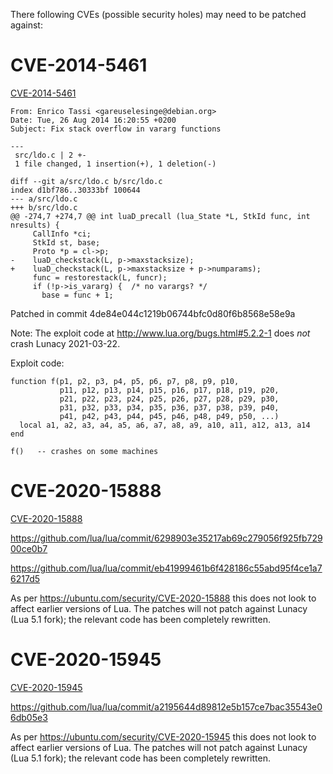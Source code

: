 There following CVEs (possible security holes)
may need to be patched against:

# CVE-2014-5461

[CVE-2014-5461](https://nvd.nist.gov/vuln/detail/CVE-2014-5461)

```
From: Enrico Tassi <gareuselesinge@debian.org>
Date: Tue, 26 Aug 2014 16:20:55 +0200
Subject: Fix stack overflow in vararg functions

---
 src/ldo.c | 2 +-
 1 file changed, 1 insertion(+), 1 deletion(-)

diff --git a/src/ldo.c b/src/ldo.c
index d1bf786..30333bf 100644
--- a/src/ldo.c
+++ b/src/ldo.c
@@ -274,7 +274,7 @@ int luaD_precall (lua_State *L, StkId func, int nresults) {
     CallInfo *ci;
     StkId st, base;
     Proto *p = cl->p;
-    luaD_checkstack(L, p->maxstacksize);
+    luaD_checkstack(L, p->maxstacksize + p->numparams);
     func = restorestack(L, funcr);
     if (!p->is_vararg) {  /* no varargs? */
       base = func + 1;
```

Patched in commit 4de84e044c1219b06744bfc0d80f6b8568e58e9a

Note: The exploit code at http://www.lua.org/bugs.html#5.2.2-1 does
*not* crash Lunacy 2021-03-22.

Exploit code:

```
function f(p1, p2, p3, p4, p5, p6, p7, p8, p9, p10,
           p11, p12, p13, p14, p15, p16, p17, p18, p19, p20,
           p21, p22, p23, p24, p25, p26, p27, p28, p29, p30,
           p31, p32, p33, p34, p35, p36, p37, p38, p39, p40,
           p41, p42, p43, p44, p45, p46, p48, p49, p50, ...)
  local a1, a2, a3, a4, a5, a6, a7, a8, a9, a10, a11, a12, a13, a14
end

f()   -- crashes on some machines
```

# CVE-2020-15888

[CVE-2020-15888](https://nvd.nist.gov/vuln/detail/CVE-2020-15888)

https://github.com/lua/lua/commit/6298903e35217ab69c279056f925fb72900ce0b7

https://github.com/lua/lua/commit/eb41999461b6f428186c55abd95f4ce1a76217d5

As per https://ubuntu.com/security/CVE-2020-15888 this does not look
to affect earlier versions of Lua.  The patches will not patch against
Lunacy (Lua 5.1 fork); the relevant code has been completely rewritten.

# CVE-2020-15945

[CVE-2020-15945](https://nvd.nist.gov/vuln/detail/CVE-2020-15945)

https://github.com/lua/lua/commit/a2195644d89812e5b157ce7bac35543e06db05e3

As per https://ubuntu.com/security/CVE-2020-15945 this does not look to
affect earlier versions of Lua.  The patches will not patch against
Lunacy (Lua 5.1 fork); the relevant code has been completely rewritten.


